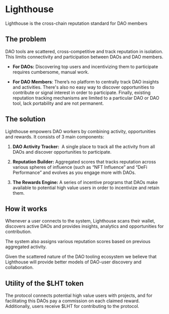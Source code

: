 # Lighthouse
Lighthouse is the cross-chain reputation standard for DAO members

## **The problem**
DAO tools are scattered, cross-competitive and track reputation in isolation. This limits connectivity and participation between DAOs and DAO members.

- **For DAOs:** Discovering top users and incentivizing them to participate requires cumbersome, manual work.

- **For DAO Members**: There’s no platform to centrally track DAO insights and activities. There's also no easy way to discover opportunities to contribute or signal interest in order to participate. Finally, existing reputation tracking mechanisms are limited to a particular DAO or DAO tool, lack portability and are not permanent.

## **The solution**
Lighthouse empowers DAO workers by combining activity, opportunities and rewards. It consists of 3 main components:

1. **DAO Activity Tracker:**  A single place to track all the activity from all DAOs and discover opportunities to participate.

2. **Reputation Builder:** Aggregated scores that tracks reputation across various spheres of influence (such as “NFT Influence” and “DeFi Performance” and evolves as you engage more with DAOs.

3. **The Rewards Engine:** A series of incentive programs that DAOs make available to potential high value users in order to incentivize and retain them.

## **How it works**
Whenever a user connects to the system, Lighthouse scans their wallet, discovers active DAOs and provides insights, analytics and opportunities for contribution.

The system also assigns various reputation scores based on previous aggregated activity.

Given the scattered nature of the DAO tooling ecosystem we believe that Lighthouse will provide better models of DAO-user discovery and collaboration.

## **Utility of the $LHT token**
The protocol connects potential high value users with projects, and for facilitating this DAOs pay a commission on each claimed reward. Additionally, users receive $LHT for contributing to the protocol.
